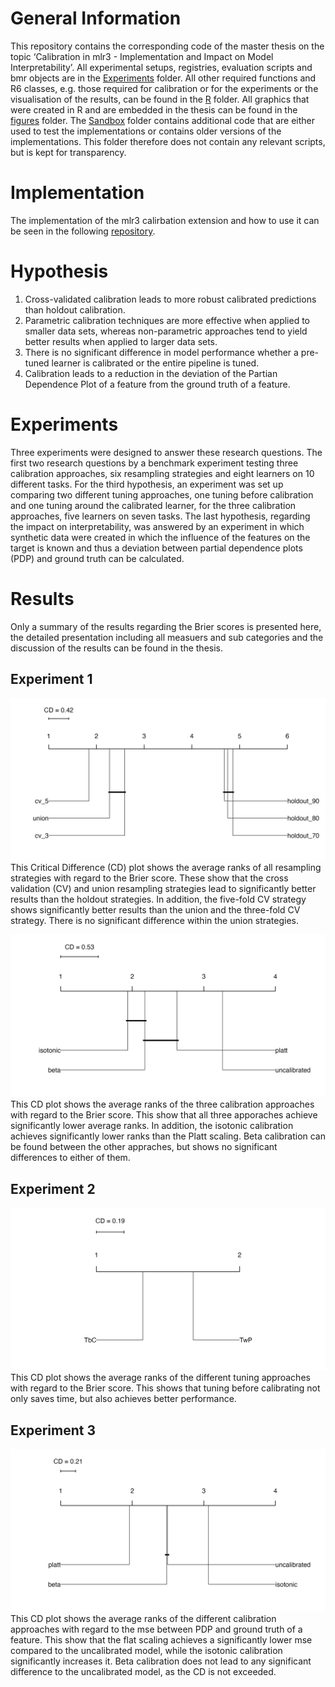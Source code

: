 # General Information
This repository contains the corresponding code of the master thesis on the topic ‘Calibration in mlr3 - Implementation and Impact on Model Interpretability’. All experimental setups, registries, evaluation scripts and bmr objects are in the [Experiments](https://github.com/AdriGl117/Mater_Thesis_Calibration/tree/main/experiments) folder. All other required functions and R6 classes, e.g. those required for calibration or for the experiments or the visualisation of the results, can be found in the [R](https://github.com/AdriGl117/Mater_Thesis_Calibration/tree/main/R) folder. All graphics that were created in R and are embedded in the thesis can be found in the [figures](https://github.com/AdriGl117/Mater_Thesis_Calibration/tree/main/figures) folder.  The [Sandbox](https://github.com/AdriGl117/Mater_Thesis_Calibration/tree/main/Sandbox) folder contains additional code that are either used to test the implementations or contains older versions of the implementations. This folder therefore does not contain any relevant scripts, but is kept for transparency.

# Implementation 
The implementation of the mlr3 calirbation extension and how to use it can be seen in the following [repository](https://github.com/AdriGl117/mlr3calibration). 

# Hypothesis
1. Cross-validated calibration leads to more robust calibrated predictions than holdout calibration.
2. Parametric calibration techniques are more effective when applied to smaller data sets, whereas non-parametric approaches tend to yield better results when applied to larger data sets.
3. There is no significant difference in model performance whether a pre-tuned learner is calibrated or the entire pipeline is tuned.
4. Calibration leads to a reduction in the deviation of the Partian Dependence Plot of a feature from the ground truth of a feature.

# Experiments 
Three experiments were designed to answer these research questions. The first two research questions by a benchmark experiment testing three calibration approaches, six resampling strategies and eight learners on 10 different tasks. For the third hypothesis, an experiment was set up comparing two different tuning approaches, one tuning before calibration and one tuning around the calibrated learner, for the three calibration approaches, five learners on seven tasks. The last hypothesis, regarding the impact on interpretability, was answered by an experiment in which synthetic data were created in which the influence of the features on the target is known and thus a deviation between partial dependence plots (PDP) and ground truth can be calculated. 

# Results
Only a summary of the results regarding the Brier scores is presented here, the detailed presentation including all measuers and sub categories and the discussion of the results can be found in the thesis.

## Experiment 1
![Experiment_1_res](figures/Exp_1_Resampling_classif.bbrier.jpeg)
This Critical Difference (CD) plot shows the average ranks of all resampling strategies with regard to the Brier score. These show that the cross validation (CV) and union resampling strategies lead to significantly better results than the holdout strategies. In addition, the five-fold CV strategy shows significantly better results than the union and the three-fold CV strategy. There is no significant difference within the union strategies.

![Experiment_1_cal](figures/Exp_1_Calibrator_classif.bbrier.jpeg)
This CD plot shows the average ranks of the three calibration approaches with regard to the Brier score. This show that all three apporaches achieve significantly lower average ranks. In addition, the isotonic calibration achieves significantly lower ranks than the Platt scaling. Beta calibration can be found between the  other appraches, but shows no significant differences to either of them.

## Experiment 2
![Experiment_2](figures/Exp_2_Tuning_classif.bbrier_all.jpeg)
This CD plot shows the average ranks of the different tuning approaches with regard to the Brier score. This shows that tuning before calibrating not only saves time, but also achieves better performance.

## Experiment 3
![Experiment_3](figures/Exp_3_Calibrator_mse.jpeg)
This CD plot shows the average ranks of the different calibration approaches with regard to the mse between PDP and ground truth of a feature. This show that the flat scaling achieves a significantly lower mse compared to the uncalibrated model, while the isotonic calibration significantly increases it. Beta calibration does not lead to any significant difference to the uncalibrated model, as the CD is not exceeded. 

